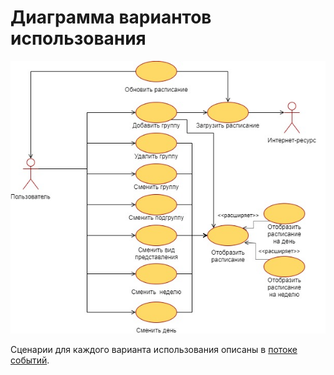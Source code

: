 # Диаграмма вариантов использования

![Диаграмма вариантов использования](../../../Images/UML/UseCase/UseCase.jpg)

Сценарии для каждого варианта использования описаны в [потоке событий](../UseCase/Flow%20of%20Events.md).